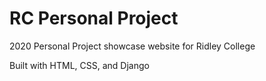 # RC Personal Project
2020 Personal Project showcase website for Ridley College

Built with HTML, CSS, and Django
